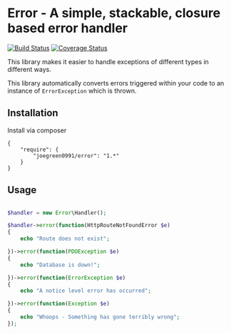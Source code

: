 Error - A simple, stackable, closure based error handler
=====

[![Build Status](https://travis-ci.org/joegreen0991/error.svg)](https://travis-ci.org/joegreen0991/error)
[![Coverage Status](https://img.shields.io/coveralls/joegreen0991/error.svg)](https://coveralls.io/r/joegreen0991/error)


This library makes it easier to handle exceptions of different types in different ways.

This library automatically converts errors triggered within your code to an instance of `ErrorException` which is thrown.

Installation
------------
Install via composer

```
{
    "require": {
        "joegreen0991/error": "1.*"
    }
}

```

Usage
-----

~~~PHP

$handler = new Error\Handler();

$handler->error(function(HttpRouteNotFoundError $e)
{
    echo "Route does not exist";

})->error(function(PDOException $e)
{
    echo "Database is down!";

})->error(function(ErrorException $e)
{
    echo "A notice level error has occurred";

})->error(function(Exception $e)
{
    echo "Whoops - Something has gone terribly wrong";
});

~~~